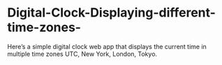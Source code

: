 # Digital-Clock-Displaying-different-time-zones-
Here’s a simple digital clock web app that displays the current time in multiple time zones UTC, New York, London, Tokyo. 
